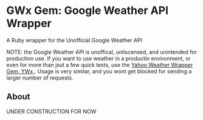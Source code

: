 GWx Gem: Google Weather API Wrapper
===================================
A Ruby wrapper for the Unofficial Google Weather API

NOTE: the Google Weather API is unoffical, unliscensed, and unintended for production use.
If you want to use weather in a productin environment, or even for more than jsut a few quick tests,
use the [Yahoo Weather Wrapper Gem, YWx,](https://github.com/aspires/ywx). Usage is very similar, and
you wont get blocked for sending a larger number of requests.

About
-----

UNDER CONSTRUCTION FOR NOW
